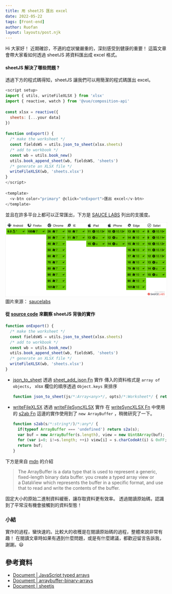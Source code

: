 ```yaml
---
title: 用 sheetJS 匯出 excel
date: 2022-05-22
tags: [Front-end]
author: Ruofan
layout: layouts/post.njk
---
```


<!-- summary -->

Hi 大家好！ 近期確診，不適的症狀蠻嚴重的，深刻感受到健康的重要！
這篇文章會帶大家看如何透過 sheetJS 將資料匯出成 excel 格式。

<!-- summary -->

<!-- more -->

#### sheetJS 解決了哪些問題 ?

透過下方的程式碼得知，sheetJS 讓我們可以用簡潔的程式碼匯出 excel。

```javascript
<script setup>
import { utils, writeFileXLSX } from 'xlsx'
import { reactive, watch } from '@vue/composition-api'

const xlsx = reactive({
  sheets: [...your data]
})

function onExport() {
  /* make the worksheet */
  const fieldsWS = utils.json_to_sheet(xlsx.sheets)
  /* add to workbook */
  const wb = utils.book_new()
  utils.book_append_sheet(wb, fieldsWS, 'sheets')
  /* generate an XLSX file */
  writeFileXLSX(wb, 'sheets.xlsx')
}
</script>

<template>
  <v-btn color="primary" @click="onExport">匯出 excel</v-btn>
</template>
```

並且在許多平台上都可以正常匯出，下方是 [SAUCE LABS](https://app.saucelabs.com/open_sauce/user/sheetjs/tests/vdc) 列出的支援度。

![](/img/posts/ruofan/saucelabs.svg)
圖片來源： [saucelabs](https://app.saucelabs.com/open_sauce/user/sheetjs/tests/vdc)

#### 從 [source code](https://github.com/SheetJS/sheetjs/blob/b7d3eae3b7a02de1d03f0e627140c616443e40b0/bits/90_utils.js#L252) 來觀察 sheetJS 背後的實作

```javascript
function onExport() {
  /* make the worksheet */
  const fieldsWS = utils.json_to_sheet(xlsx.sheets)
  /* add to workbook */
  const wb = utils.book_new()
  utils.book_append_sheet(wb, fieldsWS, 'sheets')
  /* generate an XLSX file */
  writeFileXLSX(wb, 'sheets.xlsx')
}
```

- [json_to_sheet](https://github.com/SheetJS/sheetjs/blob/b7d3eae3b7a02de1d03f0e627140c616443e40b0/bits/90_utils.js#L252) 透過 [sheet_add_json Fn](https://github.com/SheetJS/sheetjs/blob/b7d3eae3b7a02de1d03f0e627140c616443e40b0/bits/90_utils.js#L192) 實作
  傳入的資料格式是 `array of objects`， xlsx 欄位的順序透過 `Object.keys` 來排序
  ```javascript
  function json_to_sheet(js/*:Array<any>*/, opts)/*:Worksheet*/ { return sheet_add_json(null, js, opts); }
  ```

- [writeFileXLSX](https://github.com/SheetJS/sheetjs/blob/b7d3eae3b7a02de1d03f0e627140c616443e40b0/bits/98_exports.js#L12) 透過 [writeFileSyncXLSX](https://github.com/SheetJS/sheetjs/blob/b7d3eae3b7a02de1d03f0e627140c616443e40b0/bits/88_write.js#L188) 實作
  在 [writeSyncXLSX Fn](https://github.com/SheetJS/sheetjs/blob/b7d3eae3b7a02de1d03f0e627140c616443e40b0/bits/88_write.js#L112) 中使用的 [s2ab Fn](https://github.com/SheetJS/sheetjs/blob/b7d3eae3b7a02de1d03f0e627140c616443e40b0/bits/05_buf.js#L32) 這邊的實作使用到了 `new ArrayBuffer` ，稍微研究了一下。
  ```javascript
  function s2ab(s/*:string*/)/*:any*/ {
	if(typeof ArrayBuffer === 'undefined') return s2a(s);
	var buf = new ArrayBuffer(s.length), view = new Uint8Array(buf);
	for (var i=0; i!=s.length; ++i) view[i] = s.charCodeAt(i) & 0xFF;
	return buf;
  }
  ```

下方是來自 [mdn](https://developer.mozilla.org/zh-TW/docs/Web/JavaScript/Reference/Global_Objects/ArrayBuffer) 的介紹
> The ArrayBuffer is a data type that is used to represent a generic, fixed-length binary data buffer.
>you create a typed array view or a DataView which represents the buffer in a specific format, and use that to read and write the contents of the buffer.

固定大小的原始二進制資料緩衝，讓存取資料更有效率。
透過閱讀原始碼，認識到了平常沒有機會接觸到的資料型態！


### 小結
實作的過程，蠻快速的。比較大的收穫是在閱讀原始碼的過程，整體來說非常有趣！
在閱讀文章時如果有遇到什麼問題，或是有什麼建議，都歡迎留言告訴我，謝謝。😃

## 參考資料

- [Document | JavaScript typed arrays](https://developer.mozilla.org/en-US/docs/Web/JavaScript/Typed_arrays)
- [Document | arraybuffer-binary-arrays](https://javascript.info/arraybuffer-binary-arrays)
- [Document | sheetjs](https://docs.sheetjs.com/)
